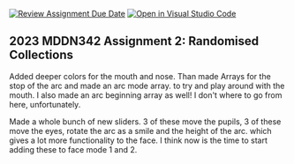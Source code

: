 [![Review Assignment Due Date](https://classroom.github.com/assets/deadline-readme-button-8d59dc4de5201274e310e4c54b9627a8934c3b88527886e3b421487c677d23eb.svg)](https://classroom.github.com/a/TMOxyln0)
[![Open in Visual Studio Code](https://classroom.github.com/assets/open-in-vscode-c66648af7eb3fe8bc4f294546bfd86ef473780cde1dea487d3c4ff354943c9ae.svg)](https://classroom.github.com/online_ide?assignment_repo_id=10681103&assignment_repo_type=AssignmentRepo)
## 2023 MDDN342 Assignment 2: Randomised Collections

Added deeper colors for the mouth and nose.  Than made Arrays for the stop of the arc and made an arc mode array.  to try and play around with the mouth.  I also made an arc beginning array as well! I don't where to go from here, unfortunately. 

Made a whole bunch of new sliders.  3 of these move the pupils, 3 of these move the eyes, rotate the arc as a smile and the height of the arc.  which gives a lot more functionality to the face.  I think now is the time to start adding these to face mode 1 and 2.  